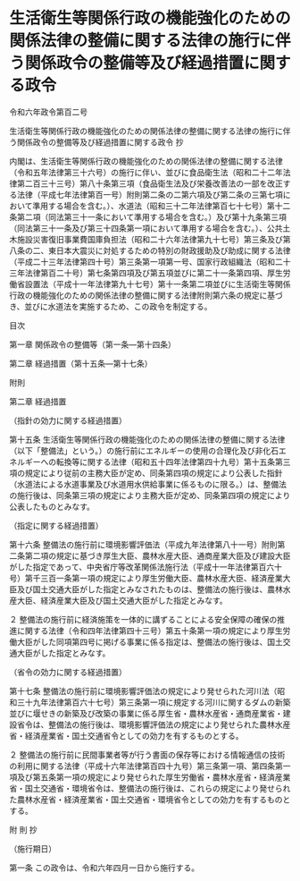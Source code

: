 # 生活衛生等関係行政の機能強化のための関係法律の整備に関する法律の施行に伴う関係政令の整備等及び経過措置に関する政令

令和六年政令第百二号

生活衛生等関係行政の機能強化のための関係法律の整備に関する法律の施行に伴う関係政令の整備等及び経過措置に関する政令 抄

内閣は、生活衛生等関係行政の機能強化のための関係法律の整備に関する法律（令和五年法律第三十六号）の施行に伴い、並びに食品衛生法（昭和二十二年法律第二百三十三号）第八十条第三項（食品衛生法及び栄養改善法の一部を改正する法律（平成七年法律第百一号）附則第二条の二第六項及び第二条の三第七項において準用する場合を含む。）、水道法（昭和三十二年法律第百七十七号）第十二条第二項（同法第三十一条において準用する場合を含む。）及び第十九条第三項（同法第三十一条及び第三十四条第一項において準用する場合を含む。）、公共土木施設災害復旧事業費国庫負担法（昭和二十六年法律第九十七号）第三条及び第八条の二、東日本大震災に対処するための特別の財政援助及び助成に関する法律（平成二十三年法律第四十号）第三条第一項第一号、国家行政組織法（昭和二十三年法律第百二十号）第七条第四項及び第五項並びに第二十一条第四項、厚生労働省設置法（平成十一年法律第九十七号）第十一条第二項並びに生活衛生等関係行政の機能強化のための関係法律の整備に関する法律附則第六条の規定に基づき、並びに水道法を実施するため、この政令を制定する。

目次

第一章 関係政令の整備等（第一条―第十四条）

第二章 経過措置（第十五条―第十七条）

附則

第二章 経過措置

（指針の効力に関する経過措置）

第十五条 生活衛生等関係行政の機能強化のための関係法律の整備に関する法律（以下「整備法」という。）の施行前にエネルギーの使用の合理化及び非化石エネルギーへの転換等に関する法律（昭和五十四年法律第四十九号）第十五条第三項の規定により従前の主務大臣が定め、同条第四項の規定により公表した指針（水道法による水道事業及び水道用水供給事業に係るものに限る。）は、整備法の施行後は、同条第三項の規定により主務大臣が定め、同条第四項の規定により公表したものとみなす。

（指定に関する経過措置）

第十六条 整備法の施行前に環境影響評価法（平成九年法律第八十一号）附則第二条第二項の規定に基づき厚生大臣、農林水産大臣、通商産業大臣及び建設大臣がした指定であって、中央省庁等改革関係法施行法（平成十一年法律第百六十号）第千三百一条第一項の規定により厚生労働大臣、農林水産大臣、経済産業大臣及び国土交通大臣がした指定とみなされたものは、整備法の施行後は、農林水産大臣、経済産業大臣及び国土交通大臣がした指定とみなす。

２ 整備法の施行前に経済施策を一体的に講ずることによる安全保障の確保の推進に関する法律（令和四年法律第四十三号）第五十条第一項の規定により厚生労働大臣がした同項第四号に掲げる事業に係る指定は、整備法の施行後は、国土交通大臣がした指定とみなす。

（省令の効力に関する経過措置）

第十七条 整備法の施行前に環境影響評価法の規定により発せられた河川法（昭和三十九年法律第百六十七号）第三条第一項に規定する河川に関するダムの新築並びに堰せきの新築及び改築の事業に係る厚生省・農林水産省・通商産業省・建設省令は、整備法の施行後は、環境影響評価法の規定により発せられた農林水産省・経済産業省・国土交通省令としての効力を有するものとする。

２ 整備法の施行前に民間事業者等が行う書面の保存等における情報通信の技術の利用に関する法律（平成十六年法律第百四十九号）第三条第一項、第四条第一項及び第五条第一項の規定により発せられた厚生労働省・農林水産省・経済産業省・国土交通省・環境省令は、整備法の施行後は、これらの規定により発せられた農林水産省・経済産業省・国土交通省・環境省令としての効力を有するものとする。

附 則 抄

（施行期日）

第一条 この政令は、令和六年四月一日から施行する。

